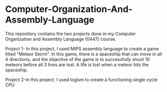 # Computer-Organization-And-Assembly-Language 
This repository contains the two projects done in my Computer Organization and Assembly Language (0447) course. 

Project 1-
In this project, I used MIPS assembly language to create a game titled "Meteor Storm". In this game, there is a spaceship that can move in all 4 directions, and the objective of the game is to successfully shoot 10 meteors before all 3 lives are lost. A life is lost when a meteor hits the spaceship.  

Project 2-In this project, I used logism to create a functioning single cycle CPU 
